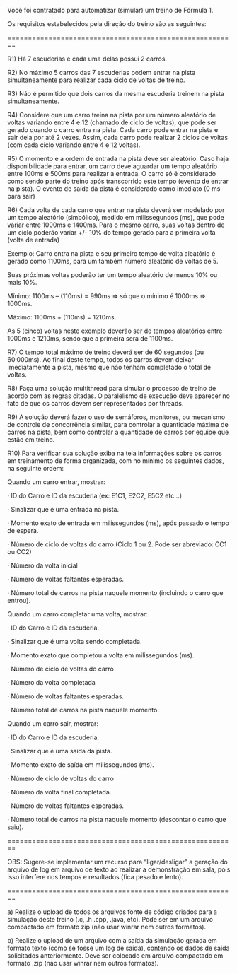 Você foi contratado para automatizar (simular) um treino de Fórmula 1. 



Os  requisitos estabelecidos pela direção do treino são as seguintes:

========================================================

R1) Há 7 escuderias e cada uma delas possui 2 carros.

R2) No máximo 5 carros das 7 escuderias podem entrar na pista simultaneamente para realizar cada ciclo de voltas de treino.

R3) Não é permitido que dois carros da mesma escuderia treinem na pista simultaneamente.

R4) Considere que um carro treina na pista por um número aleatório de voltas variando entre 4 e 12 (chamado de ciclo de voltas), que pode ser gerado quando o carro entra na pista. Cada carro pode entrar na pista e sair dela por até 2 vezes. Assim, cada carro pode realizar 2 ciclos de voltas (com cada ciclo variando entre 4 e 12 voltas).

R5) O momento e a ordem de entrada na pista deve ser aleatório. Caso haja disponibilidade para entrar, um carro deve aguardar um tempo aleatório entre 100ms e 500ms para realizar a entrada. O carro só é considerado como sendo parte do treino após transcorrido este tempo (evento de entrar na pista). O evento de saída da pista é considerado como imediato (0 ms para sair)

R6) Cada volta de cada carro que entrar na pista deverá ser modelado por um tempo aleatório (simbólico), medido em milissegundos (ms), que pode variar entre 1000ms e 1400ms. Para o mesmo carro, suas voltas dentro de um ciclo poderão variar +/- 10% do tempo gerado para a primeira volta (volta de entrada)

Exemplo: Carro entra na pista e seu primeiro tempo de volta aleatório é gerado como 1100ms, para um também número aleatório de voltas de 5.

Suas próximas voltas poderão ter um tempo aleatório de menos 10% ou mais 10%.

Mínimo: 1100ms – (110ms) = 990ms => só que o mínimo é 1000ms => 1000ms.

Máximo: 1100ms + (110ms) = 1210ms.

As 5 (cinco) voltas neste exemplo deverão ser de tempos aleatórios entre 1000ms e 1210ms, sendo que a primeira será de 1100ms.

R7) O tempo total máximo de treino deverá ser de 60 segundos (ou 60.000ms). Ao final deste tempo, todos os carros devem deixar imediatamente a pista, mesmo que não tenham completado o total de voltas.

R8) Faça uma solução multithread para simular o processo de treino de acordo com as regras citadas. O paralelismo de execução deve aparecer no fato de que os carros devem ser representados por threads.

R9) A solução deverá fazer o uso de semáforos, monitores, ou mecanismo de controle de concorrência similar, para controlar a quantidade máxima de carros na pista, bem como controlar a quantidade de carros por equipe que estão em treino.

R10) Para verificar sua solução exiba na tela informações sobre os carros em treinamento de forma organizada, com no mínimo os seguintes dados, na seguinte ordem:

Quando um carro entrar, mostrar:

·       ID do Carro e ID da escuderia (ex: E1C1, E2C2, E5C2 etc...)

·       Sinalizar que é uma entrada na pista.

·       Momento exato de entrada em milissegundos (ms), após passado o tempo de espera.

·       Número de ciclo de voltas do carro (Ciclo 1 ou 2. Pode ser abreviado: CC1 ou CC2)

·       Número da volta inicial

·       Número de voltas faltantes esperadas.

·       Número total de carros na pista naquele momento (incluindo o carro que entrou).

 

Quando um carro completar uma volta, mostrar:

·       ID do Carro e ID da escuderia.

·       Sinalizar que é uma volta sendo completada.

·       Momento exato que completou a volta em milissegundos (ms).

·       Número de ciclo de voltas do carro

·       Número da volta completada

·       Número de voltas faltantes esperadas.

·       Número total de carros na pista naquele momento.

 

Quando um carro sair, mostrar:

·       ID do Carro e ID da escuderia.

·       Sinalizar que é uma saída da pista.

·       Momento exato de saída em milissegundos (ms).

·       Número de ciclo de voltas do carro

·       Número da volta final completada.

·       Número de voltas faltantes esperadas.

·       Número total de carros na pista naquele momento (descontar o carro que saiu).

========================================================

OBS: Sugere-se implementar um recurso para  “ligar/desligar” a geração do arquivo de log em arquivo de texto ao realizar a demonstração em sala, pois isso interfere nos tempos e resultados (fica pesado e lento).

========================================================


a) Realize o upload de todos os arquivos fonte de código criados para a simulação deste treino (.c, .h .cpp, .java, etc). Pode ser em um arquivo compactado em formato zip  (não usar winrar nem outros formatos).

b) Realize o upload de um arquivo com a saída da simulação gerada em formato texto (como se fosse um log de saída), contendo os dados de saída solicitados anteriormente. Deve ser colocado em arquivo compactado em formato .zip (não usar winrar nem outros formatos).

